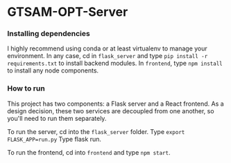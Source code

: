 # GTSAM-OPT-Server

### Installing dependencies

I highly recommend using conda or at least virtualenv to manage your environment.
In any case, cd in `flask_server` and type `pip install -r requirements.txt` to install
backend modules. In `frontend`, type `npm install` to install any node components.

### How to run

This project has two components: a Flask server and a React frontend. 
As a design decision, these two services are decoupled from one another,
so you'll need to run them separately.

To run the server, cd into the `flask_server` folder. Type `export FLASK_APP=run.py`
Type flask run.

To run the frontend, cd into `frontend` and type `npm start`.
